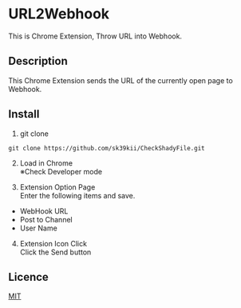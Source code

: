 # URL2Webhook

This is Chrome Extension, Throw URL into Webhook.

## Description

This Chrome Extension sends the URL of the currently open page to Webhook.

## Install

1. git clone  
```
git clone https://github.com/sk39kii/CheckShadyFile.git
```

2. Load in Chrome  
※Check Developer mode

3. Extension Option Page  
Enter the following items and save.  
  * WebHook URL
  * Post to Channel
  * User Name

4. Extension Icon Click  
Click the Send button


## Licence
[MIT](https://github.com/sk39kii/URL2Webhook/blob/master/LICENSE)
